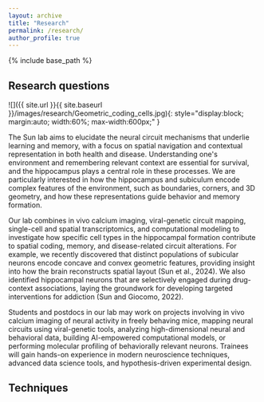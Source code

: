 ```yaml
---
layout: archive
title: "Research"
permalink: /research/
author_profile: true
---
```


{% include base_path %}

## Research questions

![]({{ site.url }}{{ site.baseurl }}/images/research/Geometric_coding_cells.jpg){: style="display:block; margin:auto; width:60%; max-width:600px;" }

The Sun lab aims to elucidate the neural circuit mechanisms that underlie learning and memory, with a focus on spatial navigation and contextual representation in both health and disease. Understanding one's environment and remembering relevant context are essential for survival, and the hippocampus plays a central role in these processes. We are particularly interested in how the hippocampus and subiculum encode complex features of the environment, such as boundaries, corners, and 3D geometry, and how these representations guide behavior and memory formation.

Our lab combines in vivo calcium imaging, viral-genetic circuit mapping, single-cell and spatial transcriptomics, and computational modeling to investigate how specific cell types in the hippocampal formation contribute to spatial coding, memory, and disease-related circuit alterations. For example, we recently discovered that distinct populations of subicular neurons encode concave and convex geometric features, providing insight into how the brain reconstructs spatial layout (Sun et al., 2024). We also identified hippocampal neurons that are selectively engaged during drug-context associations, laying the groundwork for developing targeted interventions for addiction (Sun and Giocomo, 2022).

Students and postdocs in our lab may work on projects involving in vivo calcium imaging of neural activity in freely behaving mice, mapping neural circuits using viral-genetic tools, analyzing high-dimensional neural and behavioral data, building AI-empowered computational models, or performing molecular profiling of behaviorally relevant neurons. Trainees will gain hands-on experience in modern neuroscience techniques, advanced data science tools, and hypothesis-driven experimental design.

## Techniques
